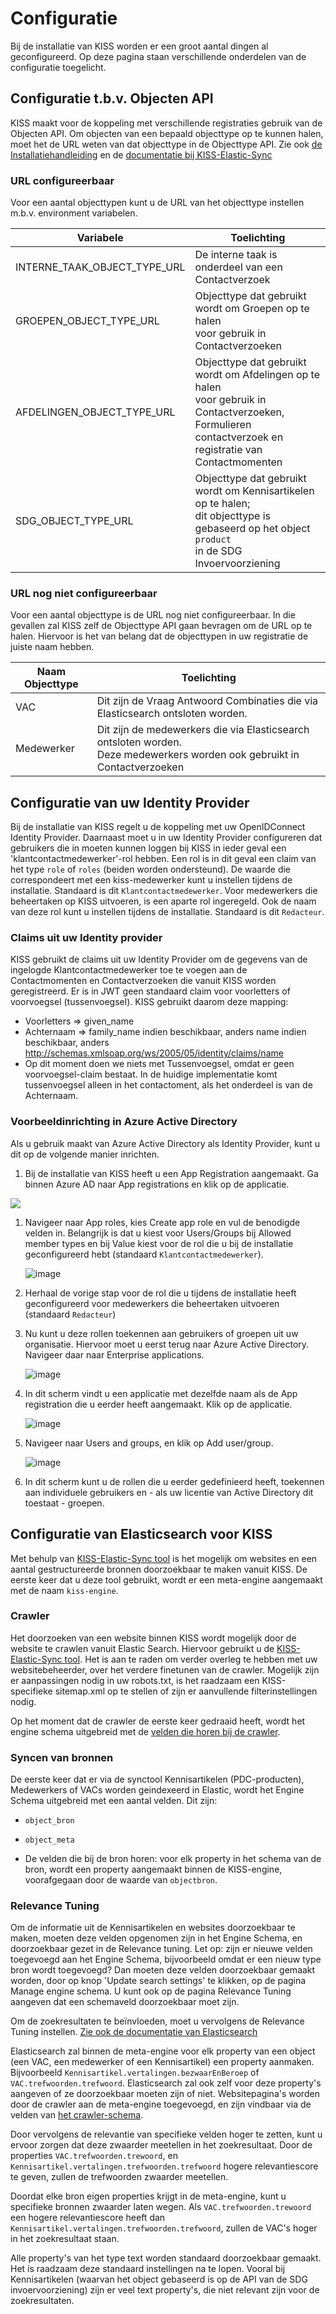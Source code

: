 # Configuratie
Bij de installatie van KISS worden er een groot aantal dingen al geconfigureerd. Op deze pagina staan verschillende onderdelen van de configuratie toegelicht.


## Configuratie t.b.v. Objecten API
KISS maakt voor de koppeling met verschillende registraties gebruik van de Objecten API. Om objecten van een bepaald objecttype op te kunnen halen, moet het de URL weten van dat objecttype in de Objecttype API. Zie ook [de Installatiehandleiding](https://kiss-klantinteractie-servicesysteem.readthedocs.io/en/latest/INSTALLATION/) en de [documentatie bij KISS-Elastic-Sync](https://github.com/Klantinteractie-Servicesysteem/KISS-Elastic-Sync/blob/main/README.md) 

### URL configureerbaar
Voor een aantal objecttypen kunt u de URL van het objecttype instellen m.b.v. environment variabelen. 

| Variabele |  Toelichting |
|---|---|
| INTERNE_TAAK_OBJECT_TYPE_URL |  De interne taak is onderdeel van een Contactverzoek |
| GROEPEN_OBJECT_TYPE_URL | Objecttype dat gebruikt wordt om Groepen op te halen <br/> voor gebruik in Contactverzoeken |
| AFDELINGEN_OBJECT_TYPE_URL | Objecttype dat gebruikt wordt om Afdelingen op te halen <br/>voor gebruik in Contactverzoeken, Formulieren <br />contactverzoek en registratie van Contactmomenten  |
| SDG_OBJECT_TYPE_URL | Objecttype dat gebruikt wordt om Kennisartikelen op te halen; <br/>dit objecttype is gebaseerd op het object `product` <br />in de SDG Invoervoorziening |


### URL nog niet configureerbaar
Voor een aantal objecttype is de URL nog niet configureerbaar. In die gevallen zal KISS zelf de Objecttype API gaan bevragen om de URL op te halen. Hiervoor is het van belang dat de objecttypen in uw registratie de juiste naam hebben.

| Naam Objecttype |  Toelichting |
|---|---|
| VAC | Dit zijn de Vraag Antwoord Combinaties die via Elasticsearch ontsloten worden. |
| Medewerker | Dit zijn de medewerkers die via Elasticsearch ontsloten worden. <br />Deze medewerkers worden ook gebruikt in Contactverzoeken |


## Configuratie van uw Identity Provider
Bij de installatie van KISS regelt u de koppeling met uw OpenIDConnect Identity Provider. Daarnaast moet u in uw Identity Provider configureren dat gebruikers die in moeten kunnen loggen bij KISS in ieder geval een 'klantcontactmedewerker'-rol hebben. Een rol is in dit geval een claim van het type `role` of `roles` (beiden worden ondersteund). De waarde die correspondeert met een kiss-medewerker kunt u instellen tijdens de installatie. Standaard is dit `Klantcontactmedewerker`. Voor medewerkers die beheertaken op KISS uitvoeren, is een aparte rol ingeregeld. Ook de naam van deze rol kunt u instellen tijdens de installatie. Standaard is dit `Redacteur`. 

### Claims uit uw Identity provider
KISS gebruikt de claims uit uw Identity Provider om de gegevens van de ingelogde Klantcontactmedewerker toe te voegen aan de Contactmomenten en Contactverzoeken die vanuit KISS worden geregistreerd. Er is in JWT geen standaard claim voor voorletters of voorvoegsel (tussenvoegsel). KISS gebruikt daarom deze mapping:

- Voorletters => given_name
- Achternaam => family_name indien beschikbaar, anders name indien beschikbaar, anders http://schemas.xmlsoap.org/ws/2005/05/identity/claims/name
- Op dit moment doen we niets met Tussenvoegsel, omdat er geen voorvoegsel-claim bestaat. In de huidige implementatie komt tussenvoegsel alleen in het contactoment, als het onderdeel is van de Achternaam.

### Voorbeeldinrichting in Azure Active Directory
Als u gebruik maakt van Azure Active Directory als Identity Provider, kunt u dit op de volgende manier inrichten.
1. Bij de installatie van KISS heeft u een App Registration aangemaakt. Ga binnen Azure AD naar App registrations en klik op de applicatie.

<img src="https://raw.githubusercontent.com/Klantinteractie-Servicesysteem/.github/main/docs/images/AzureAD-01.png" />

  
1. Navigeer naar App roles, kies Create app role en vul de benodigde velden in. Belangrijk is dat u kiest voor Users/Groups bij Allowed member types en bij Value kiest voor de rol die u bij de installatie geconfigureerd hebt (standaard `Klantcontactmedewerker`).

    ![image](https://raw.githubusercontent.com/Klantinteractie-Servicesysteem/.github/main/docs/images/AzureAD-02.png)

1. Herhaal de vorige stap voor de rol die u tijdens de installatie heeft geconfigureerd voor medewerkers die beheertaken uitvoeren (standaard `Redacteur`)
1. Nu kunt u deze rollen toekennen aan gebruikers of groepen uit uw organisatie. Hiervoor moet u eerst terug naar Azure Active Directory. Navigeer daar naar Enterprise applications.

    ![image](https://raw.githubusercontent.com/Klantinteractie-Servicesysteem/.github/main/docs/images/AzureAD-03.png)

1. In dit scherm vindt u een applicatie met dezelfde naam als de App registration die u eerder heeft aangemaakt. Klik op de applicatie.

    ![image](https://raw.githubusercontent.com/Klantinteractie-Servicesysteem/.github/main/docs/images/AzureAD-04.png)

1. Navigeer naar Users and groups, en klik op Add user/group.

    ![image](https://raw.githubusercontent.com/Klantinteractie-Servicesysteem/.github/main/docs/images/AzureAD-05.png)

1. In dit scherm kunt u de rollen die u eerder gedefinieerd heeft, toekennen aan individuele gebruikers en - als uw licentie van Active Directory dit toestaat - groepen.


## Configuratie van Elasticsearch voor KISS
Met behulp van [KISS-Elastic-Sync tool](https://github.com/Klantinteractie-Servicesysteem/KISS-Elastic-Sync) is het mogelijk om websites en een aantal gestructureerde bronnen doorzoekbaar te maken vanuit KISS. De eerste keer dat u deze tool gebruikt, wordt er een meta-engine aangemaakt met de naam `kiss-engine`.

### Crawler
Het doorzoeken van een website binnen KISS wordt mogelijk door de website te crawlen vanuit Elastic Search. Hiervoor gebruikt u de [KISS-Elastic-Sync tool](https://github.com/Klantinteractie-Servicesysteem/KISS-Elastic-Sync). Het is aan te raden om verder overleg te hebben met uw websitebeheerder, over het verdere finetunen van de crawler. Mogelijk zijn er aanpassingen nodig in uw robots.txt, is het raadzaam een KISS-specifieke sitemap.xml op te stellen of zijn er aanvullende filterinstellingen nodig. 

Op het moment dat de crawler de eerste keer gedraaid heeft, wordt het engine schema uitgebreid met de [velden die horen bij de crawler](https://www.elastic.co/guide/en/app-search/current/web-crawler-reference.html#web-crawler-reference-web-crawler-schema).

### Syncen van bronnen
De eerste keer dat er via de synctool Kennisartikelen (PDC-producten), Medewerkers of VACs worden geindexeerd in Elastic, wordt het Engine Schema uitgebreid met een aantal velden. Dit zijn: 
- `object_bron`
- `object_meta`

- De velden die bij de bron horen: voor elk property in het schema van de bron, wordt een property aangemaakt binnen de KISS-engine, voorafgegaan door de waarde van `objectbron`. 

### Relevance Tuning
Om de informatie uit de Kennisartikelen en websites doorzoekbaar te maken, moeten deze velden opgenomen zijn in het Engine Schema, en doorzoekbaar gezet in de Relevance tuning. Let op: zijn er nieuwe velden toegevoegd aan het Engine Schema, bijvoorbeeld omdat er een nieuw type bron wordt toegevoegd? Dan moeten deze velden doorzoekbaar gemaakt worden, door op knop 'Update search settings' te klikken, op de pagina Manage engine schema. U kunt ook op de pagina Relevance Tuning aangeven dat een schemaveld doorzoekbaar moet zijn. 

Om de zoekresultaten te beïnvloeden, moet u vervolgens de Relevance Tuning instellen. [Zie ook de documentatie van Elasticsearch](https://www.elastic.co/guide/en/app-search/current/relevance-tuning-guide.html)

Elasticsearch zal binnen de meta-engine voor elk property van een object (een VAC, een medewerker of een Kennisartikel) een property aanmaken. Bijvoorbeeld `Kennisartikel.vertalingen.bezwaarEnBeroep` of `VAC.trefwoorden.trefwoord`. Elasticsearch zal ook zelf voor deze property's aangeven of ze doorzoekbaar moeten zijn of niet. Websitepagina's worden door de crawler aan de meta-engine toegevoegd, en zijn vindbaar via de velden van [het crawler-schema](https://www.elastic.co/guide/en/app-search/8.9/web-crawler-reference.html#web-crawler-reference-web-crawler-schema).

Door vervolgens de relevantie van specifieke velden hoger te zetten, kunt u ervoor zorgen dat deze zwaarder meetellen in het zoekresultaat. Door de properties `VAC.trefwoorden.trewoord`, en `Kennisartikel.vertalingen.trefwoorden.trefwoord` hogere relevantiescore te geven, zullen de trefwoorden zwaarder meetellen.  

Doordat elke bron eigen properties krijgt in de meta-engine, kunt u specifieke bronnen zwaarder laten wegen. Als `VAC.trefwoorden.trewoord` een hogere relevantiescore heeft dan `Kennisartikel.vertalingen.trefwoorden.trefwoord`, zullen de VAC's hoger in het zoekresultaat staan.

Alle property's van het type text worden standaard doorzoekbaar gemaakt. Het is raadzaam deze standaard instellingen na te lopen. Vooral bij Kennisartikelen (waarvan het object gebaseerd is op de API van de SDG invoervoorziening) zijn er veel text property's, die niet relevant zijn voor de zoekresultaten.
